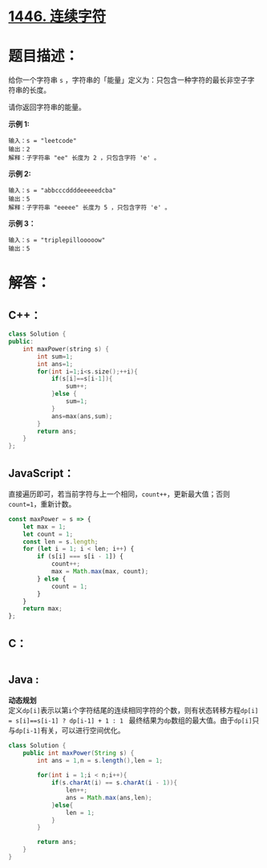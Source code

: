 # [1446. 连续字符](https://leetcode-cn.com/problems/consecutive-characters/)

# 题目描述：

给你一个字符串 `s` ，字符串的「能量」定义为：只包含一种字符的最长非空子字符串的长度。

请你返回字符串的能量。



**示例 1:**

```
输入：s = "leetcode"
输出：2
解释：子字符串 "ee" 长度为 2 ，只包含字符 'e' 。
```

 **示例 2:**

```
输入：s = "abbcccddddeeeeedcba"
输出：5
解释：子字符串 "eeeee" 长度为 5 ，只包含字符 'e' 。
```

**示例 3：**

```
输入：s = "triplepillooooow"
输出：5
```



# 解答：

## C++：

```cpp
class Solution {
public:
    int maxPower(string s) {
        int sum=1;
        int ans=1;
        for(int i=1;i<s.size();++i){
            if(s[i]==s[i-1]){
                sum++;
            }else {
                sum=1;
            }
            ans=max(ans,sum);
        }
        return ans;
    }
};
```

## JavaScript：

直接遍历即可，若当前字符与上一个相同，`count++`，更新最大值；否则`count=1`，重新计数。

```javascript
const maxPower = s => {
    let max = 1;
    let count = 1;
    const len = s.length;
    for (let i = 1; i < len; i++) {
        if (s[i] === s[i - 1]) {
            count++;
            max = Math.max(max, count);
        } else {
            count = 1;
        }
    }
    return max;
};
```

## C：

```c

```

## Java :
**动态规划**  
定义`dp[i]`表示以第`i`个字符结尾的连续相同字符的个数，则有状态转移方程`dp[i] = s[i]==s[i-1] ? dp[i-1] + 1 : 1 `
最终结果为`dp`数组的最大值。由于`dp[i]`只与`dp[i-1]`有关，可以进行空间优化。
```java
class Solution {
    public int maxPower(String s) {
        int ans = 1,n = s.length(),len = 1;
        
        for(int i = 1;i < n;i++){
            if(s.charAt(i) == s.charAt(i - 1)){
                len++;
                ans = Math.max(ans,len);
            }else{
                len = 1;
            }
        }

        return ans;
    }
}
```
